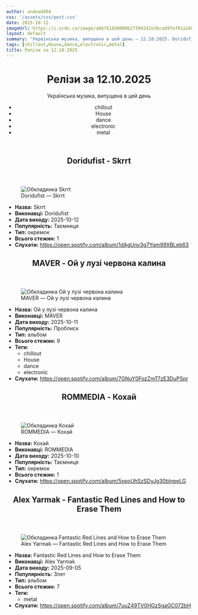 ```yaml
---
author: undead404
css: '/assets/css/post.css'
date: 2025-10-12
imageUrl: https://i.scdn.co/image/ab67616d0000b27394241b3bcad9fe701a168511
layout: default
summary: "Українська музика, випущена в цей день – 12.10.2025. Doridufist, MAVER, ROMMEDIA, Alex Yarmak та інші"
tags: [chillout,House,dance,electronic,metal]
title: Релізи за 12.10.2025
---
```


<main class="main-content">
  <header>
    <h1>Релізи за <time datetime="2025-10-12">12.10.2025</time></h1>
    <p class="summary">Українська музика, випущена в цей день</p>
      <ul class="tags">
          <li>chillout</li>
          <li>House</li>
          <li>dance</li>
          <li>electronic</li>
          <li>metal</li>
      </ul>
  </header>
  <section class="releases">
    <article class="release">
      <header>
        <h2>
          Doridufist - Skrrt
        </h2>
      </header>
      <figure>
        <img src="https://i.scdn.co/image/ab67616d0000b27394241b3bcad9fe701a168511" alt="Обкладинка Skrrt">
        <figcaption>Doridufist — Skrrt</figcaption>
      </figure>
      <ul>
        <li><strong>Назва:</strong> Skrrt</li>
        <li><strong>Виконавці:</strong> Doridufist</li>
        <li><strong>Дата виходу:</strong> 2025-10-12</li>
        <li><strong>Популярність:</strong> Таємниця</li>
        <li><strong>Тип:</strong> окремок</li>
        <li><strong>Всього стежин:</strong> 1</li>
        <li><strong>Слухати:</strong> <a href="https://open.spotify.com/album/1dAgUny3g7Yqm99XBLeb63" target="_blank">https:&#x2F;&#x2F;open.spotify.com&#x2F;album&#x2F;1dAgUny3g7Yqm99XBLeb63</a></li>
      </ul>
    </article>
    <article class="release">
      <header>
        <h2>
          MAVER - Ой у лузі червона калина
        </h2>
      </header>
      <figure>
        <img src="https://i.scdn.co/image/ab67616d0000b273677296ac1c576d190391a1bf" alt="Обкладинка Ой у лузі червона калина">
        <figcaption>MAVER — Ой у лузі червона калина</figcaption>
      </figure>
      <ul>
        <li><strong>Назва:</strong> Ой у лузі червона калина</li>
        <li><strong>Виконавці:</strong> MAVER</li>
        <li><strong>Дата виходу:</strong> 2025-10-11</li>
        <li><strong>Популярність:</strong> Проблиск</li>
        <li><strong>Тип:</strong> альбом</li>
        <li><strong>Всього стежин:</strong> 9</li>
            <li><strong>Теги:</strong>
            <ul class="tags">
                <li class="tag">chillout</li>
                <li class="tag">House</li>
                <li class="tag">dance</li>
                <li class="tag">electronic</li>
            </ul>
            </li>
        <li><strong>Слухати:</strong> <a href="https://open.spotify.com/album/7GNuY0FozZmT7zE3DuPSpr" target="_blank">https:&#x2F;&#x2F;open.spotify.com&#x2F;album&#x2F;7GNuY0FozZmT7zE3DuPSpr</a></li>
      </ul>
    </article>
    <article class="release">
      <header>
        <h2>
          ROMMEDIA - Кохай
        </h2>
      </header>
      <figure>
        <img src="https://i.scdn.co/image/ab67616d0000b27301bb3d5220fb022dd311d6d1" alt="Обкладинка Кохай">
        <figcaption>ROMMEDIA — Кохай</figcaption>
      </figure>
      <ul>
        <li><strong>Назва:</strong> Кохай</li>
        <li><strong>Виконавці:</strong> ROMMEDIA</li>
        <li><strong>Дата виходу:</strong> 2025-10-10</li>
        <li><strong>Популярність:</strong> Таємниця</li>
        <li><strong>Тип:</strong> окремок</li>
        <li><strong>Всього стежин:</strong> 1</li>
        <li><strong>Слухати:</strong> <a href="https://open.spotify.com/album/5xpoUhSzSDyJg30blnpeLG" target="_blank">https:&#x2F;&#x2F;open.spotify.com&#x2F;album&#x2F;5xpoUhSzSDyJg30blnpeLG</a></li>
      </ul>
    </article>
    <article class="release">
      <header>
        <h2>
          Alex Yarmak - Fantastic Red Lines and How to Erase Them
        </h2>
      </header>
      <figure>
        <img src="https://i.scdn.co/image/ab67616d0000b273a0d92057da832db1198a1091" alt="Обкладинка Fantastic Red Lines and How to Erase Them">
        <figcaption>Alex Yarmak — Fantastic Red Lines and How to Erase Them</figcaption>
      </figure>
      <ul>
        <li><strong>Назва:</strong> Fantastic Red Lines and How to Erase Them</li>
        <li><strong>Виконавці:</strong> Alex Yarmak</li>
        <li><strong>Дата виходу:</strong> 2025-09-05</li>
        <li><strong>Популярність:</strong> Злет</li>
        <li><strong>Тип:</strong> альбом</li>
        <li><strong>Всього стежин:</strong> 7</li>
            <li><strong>Теги:</strong>
            <ul class="tags">
                <li class="tag">metal</li>
            </ul>
            </li>
        <li><strong>Слухати:</strong> <a href="https://open.spotify.com/album/7uuZ49TV0HGzSgaGC072bH" target="_blank">https:&#x2F;&#x2F;open.spotify.com&#x2F;album&#x2F;7uuZ49TV0HGzSgaGC072bH</a></li>
      </ul>
    </article>
  </section>
</main>